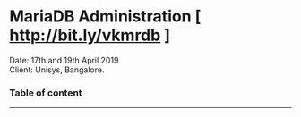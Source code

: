 # MariaDB Administration [ http://bit.ly/vkmrdb ]

Date: 17th and 19th April 2019<br/>
Client: Unisys, Bangalore.

### Table of content
---
<ul>
    <!--
    <li><a href="#ch01">How to Create/Drop User in MariaDB</a></li>
    <li><a href="#ch02">How to Grant all the permissions to User in MariaDB</a></li>
    <li><a href="#ch03">How to Grant Full Permission on a Database to a User in MariaDB</a></li>
    <li><a href="#ch04">How to Grant Select Permission on Table/s  to User in MariaDB</a></li>
    <li><a href="#ch05">How to Grant Update Permission on Table/s to a User in MariaDB</a></li>
    <li><a href="#ch06">How to Grant Insert Permission on Table/s to a User in MariaDB</a></li>
    <li><a href="#ch07">How to Grant Drop/Create Table Permission to a User in MariaDB</a></li>
    <li><a href="#ch08">How to Grant Delete Permission on Table/s to a User in MariaDB</a></li>
    <li><a href="#ch09"></a></li>
    <li><a href="#ch10"></a></li>
    <li><a href="#ch11"></a></li>
    <li><a href="#ch12"></a></li>
    -->
</ul>

<!--
<div id="ch01">

## How to Create/Drop User in MariaDB

### Create User in MariaDB:

To create a user in MariaDB , you can use below Syntax

```sql
MariaDB > Create User 'UserName'@'Server' IDENTIFIED BY 'YourPassword';
```

Let's say if you need to create user `vinod` with password `topsecret`, you will be using below statement


```sql
MariaDB > Create user 'vinod'@'localhost' Identified by 'topsecret';
```

To get the list of all users , below statement can be used.

```sql
MariaDB > Select * from mysql.user; 
```

### Drop User in MariaDB: 

To drop user in MariaDB , you can use below statement

```sql
MariaDB > Drop User 'UserName'@'HostName';
```

Let's say if you would like to drop user `vinod` that you have created in Localhost, you can use below statement

```sql
MariaDB > Drop user 'vinod'@'Localhost'; 
```
</div>

<div id="ch02">

## How to Grant all the permissions to User in MariaDB

If you would like to provide all permissions like root user to user account, you can use below command.

First of all let's create a user by using below :

Syntax:
```sql
MariaDB > Create User 'UserName'@'localhost';
```

To provide all permission including with GRANT , below syntax can be use

```sql
MariaDB > GRANT ALL ON *.* To 'UserName'@'HostName'  With GRANT OPTION;
```

Example:

Let's say that you would like to create user `vinod` and provide him all the permissions.

```sql
MariaDB > Create user 'vinod'@'localhost' Identified by 'topsecret'; 
MariaDB > GRANT ALL ON *.* to 'vinod'@'localhost' With Grant Option;
```

</div>

<div id="ch03">

### How to Grant Full Permission on a Database to a User in MariaDB

To provide full permissions on a database to user, you will be using below syntax.

Syntax:

```sql
MariaDB > GRANT ALL ON DatabaseName.* TO 'UserName'@'Host' WITH GRANT OPTION;
```

WITH GRANT OPTION, user will be able to provide permissions to other users on the database. If you don't want that then remove the "With GRANT OPTION" from above statement.

Example: 

Let's create user vk and provide full permissions on Database name "training" , We also want the vk user to have permissions to GRANT permissions on "training" databases to other users.

```sql
MariaDB > Create User 'vk'@'localhost' Identified by "topsecret";
```

Grant full permissions on training Databases to user account vk.

```sql
MariaDB > GRANT ALL ON training.* TO 'vk'@'localhost' With GRANT OPTION; 
```

</div>


<div id="ch04">

### How to Grant Select Permission on Table/s  to User in MariaDB

Below Syntax can be used to provide select permission on table/s in MariaDB.

Syntax:

On Single Table

```sql
MariaDB > GRANT select ON tableName to 'UserName'@'Host' 
```

On all the tables in a database

```sql 
MariaDB > GRANT select ON DatabaseName.* to 'UserName'@'Host' 
```

Example :

Let's say that if we have table test in training Database and we would like to provide Select permission to user `vinod` in MariaDB. we can use below statement

```sql
MariaDB > GRANT select ON training.test to 'vinod'@'localhost' 
```

If we want to provide Select permission on all the tables in training Database to user account `vinod` in MariaDB, we can use below statement

```sql
MariaDB > GRANT select ON training.* to 'vinod'@'localhost' 
```

</div>

<div id="ch05">

### How to Grant Update Permission on Table/s to a User in MariaDB

Below Syntax can be used to provide UPDATE permission on table/s in MariaDB.

Syntax:

On Single Table

```sql
MariaDB > GRANT UPDATE ON tableName to 'UserName'@'Host' 
```

On all the tables in a database

```sql
MariaDB > GRANT UPDATE ON DatabaseName.* to 'UserName'@'Host' 
```

Example :

Let's say that if we have table "test" in training Database and we would like to provide Update permission to user "vinod" in MariaDB. we can use below statement

```sql
MariaDB > GRANT UPDATE ON training.test to 'vinod'@'localhost' 
```

If we would like to provide UPDATE permission on all the tables in training Database to user account vinod in MariaDB, we can use below statement

```sql
MariaDB > GRANT UPDATE ON training.* to 'vinod'@'localhost' 
```
</div>

<div id="ch06">

### How to Grant Insert Permission on Table/s to a User in MariaDB

Below Syntax can be used to provide INSERT permission on table/s in MariaDB.

Syntax:

On Single Table

```sql
MariaDB > GRANT INSERT ON tableName to 'UserName'@'Host' 
```

On all the tables in a database
 
```sql
MariaDB > GRANT INSERT ON DatabaseName.* to 'UserName'@'Host' 
```

Example :

Let's say that if we have table "test" in training Database and we would like to provide INSERT permission to user "vinod" in MariaDB. we can use below statement

```sql
MariaDB > GRANT INSERT ON training.test to 'vinod'@'localhost' 
```

If we would like to provide INSERT permission on all the tables in training Database to user account vinod in MariaDB, we can use below statement

```sql
MariaDB > GRANT INSERT ON training.* to 'vinod'@'localhost' 
```
</div>

<div id="ch07">

### How to Grant Drop/Create Table Permission to a User in MariaDB

Below Syntax can be used to provide Drop and Create permission on table/s in MariaDB.

Syntax:

On Single Table

```sql
MariaDB > GRANT Drop, Create ON tableName to 'UserName'@'Host' 
```

On all the tables in a database

```sql
MariaDB > GRANT Drop, Create ON DatabaseName.* to 'UserName'@'Host' 
```


Example :

Let's say that if you like to provide Drop and Create permission to user "vinod" in database training. we can use below statement

```sql
MariaDB > GRANT Drop, Create ON training.* to 'vinod'@'localhost' 
```

</div>

<div id="ch08">

### How to Grant Delete Permission on Table/s to a User in MariaDB

Below Syntax can be used to provide DELETE permission on table/s in MariaDB.

Syntax:

On Single Table

```sql
MariaDB > GRANT DELETE ON tableName to 'UserName'@'Host' 
```

On all the tables in a database
 
```sql
MariaDB > GRANT DELETE ON DatabaseName.* to 'UserName'@'Host' 
```


Example :

Let's say that if we have table "test" in training Database and we would like to provide DELETE permission to user "vinod" in MariaDB. we can use below statement

```sql
MariaDB > GRANT DELETE ON training.test to 'vinod'@'localhost' 
```

If we would like to provide DELETE permission on all the tables in training Database to user account vinod in MariaDB, we can use below statement

```sql
MariaDB > GRANT DELETE ON training.* to 'vinod'@'localhost' 
```

</div>

<div id="ch09">
</div>

<div id="ch10">
</div>

<div id="ch11">
</div>

<div id="ch12">
</div>
-->
